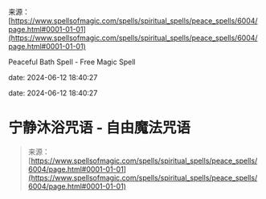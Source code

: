 来源：[https://www.spellsofmagic.com/spells/spiritual_spells/peace_spells/6004/page.html#0001-01-01](https://www.spellsofmagic.com/spells/spiritual_spells/peace_spells/6004/page.html#0001-01-01)

Peaceful Bath Spell - Free Magic Spell

date: 2024-06-12 18:40:27

date: 2024-06-12 18:40:27

# 宁静沐浴咒语 - 自由魔法咒语

> 来源：[https://www.spellsofmagic.com/spells/spiritual_spells/peace_spells/6004/page.html#0001-01-01](https://www.spellsofmagic.com/spells/spiritual_spells/peace_spells/6004/page.html#0001-01-01)
